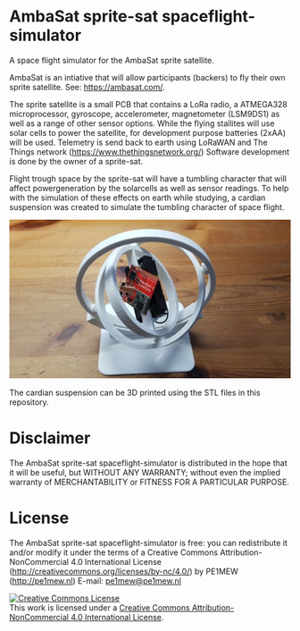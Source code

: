 # AmbaSat sprite-sat spaceflight-simulator
A space flight simulator for the AmbaSat sprite satellite.

AmbaSat is an intiative that will allow participants (backers) to fly their own sprite satellite.
See: https://ambasat.com/.

The sprite satellite is a small PCB that contains a LoRa radio, a ATMEGA328 microprocessor, gyroscope, accelerometer, magnetometer (LSM9DS1) as well as a range of other sensor options. While the flying stallites will use solar cells to power the satellite, for development purpose batteries (2xAA) will be used. 
Telemetry is send back to earth using LoRaWAN and The Things network (https://www.thethingsnetwork.org/)
Software development is done by the owner of a sprite-sat. 

Flight trough space by the sprite-sat will have a tumbling character that will affect powergeneration by the solarcells as well as sensor readings. To help with the simulation of these effects on earth while studying, a cardian suspension was created to simulate the tumbling character of space flight.

![AmbaSat spaceflight simulator](media/2020-12-24_15.19.06_small.jpg
 "AmbaSat sprite-sat spaceflight-simulator")

The cardian suspension can be 3D printed using the STL files in this repository.

# Disclaimer
The AmbaSat sprite-sat spaceflight-simulator is distributed in the hope that it will be useful, but WITHOUT ANY WARRANTY; without even the implied warranty of MERCHANTABILITY or FITNESS FOR A PARTICULAR PURPOSE.
 
# License
The AmbaSat sprite-sat spaceflight-simulator is free: 
you can redistribute it and/or modify it under the terms of a Creative Commons Attribution-NonCommercial 4.0 International License (http://creativecommons.org/licenses/by-nc/4.0/) by PE1MEW (http://pe1mew.nl) E-mail: pe1mew@pe1mew.nl

<a rel="license" href="http://creativecommons.org/licenses/by-nc/4.0/"><img alt="Creative Commons License" style="border-width:0" src="https://i.creativecommons.org/l/by-nc/4.0/88x31.png" /></a><br />This work is licensed under a <a rel="license" href="http://creativecommons.org/licenses/by-nc/4.0/">Creative Commons Attribution-NonCommercial 4.0 International License</a>.
